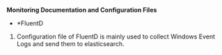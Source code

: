 **Monitoring Documentation and Configuration Files**
* *FluentD
1. Configuration file of FluentD is mainly used to collect Windows Event Logs and send them to elasticsearch.
